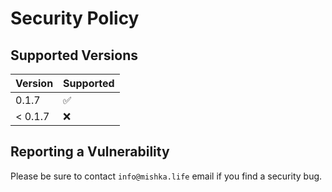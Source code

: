 # Security Policy

## Supported Versions

| Version | Supported          |
| ------- | ------------------ |
| 0.1.7   | :white_check_mark: |
| < 0.1.7   | :x:              |

## Reporting a Vulnerability

Please be sure to contact `info@mishka.life` email if you find a security bug.
